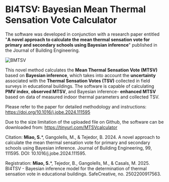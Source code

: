 # BI4TSV: Bayesian Mean Thermal Sensation Vote Calculator
The software was developed in conjunction with a research paper entitled "**A novel approach to calculate the mean thermal sensation vote for primary and secondary schools using Bayesian inference**" published in the Journal of Building Engineering.

![BMTSV](https://github.com/user-attachments/assets/a658f390-df80-4f99-a67b-c71d3e10a135)

This novel method calculates the **Mean Thermal Sensation Vote (MTSV)** based on **Bayesian inference**, which takes into account the **uncertainty** associated with the **Thermal Sensation Votes (TSV)** collected in field surveys in educational buildings. The software is capable of calculating **PMV index**, **observed MTSV**, and Bayesian inference- **enhanced MTSV** based on data of measured indoor thermal parameters and collected TSV.

Please refer to the paper for detailed methodology and instructions: https://doi.org/10.1016/j.jobe.2024.111595

Due to the size limitation of the uploaded file on Github, the software can be downloaded from: https://tinyurl.com/MTSVcalculator

Citation: **Miao, S.***, Gangolells, M., & Tejedor, B. 2024. A novel approach to calculate the mean thermal sensation vote for primary and secondary schools using Bayesian inference. Journal of Building Engineering, 99, 111595. DOI: 10.1016/j.jobe.2024.111595.

Registration: **Miao, S.***, Tejedor, B., Gangolells, M., & Casals, M. 2025. BI4TSV - Bayesian inference model for the determination of thermal sensation vote in educational buildings. SafeCreative, no. 2502200917563.
